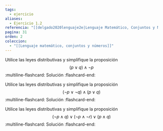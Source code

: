 ```yaml
---
tags:
  - ejercicio
aliases:
  - Ejercicio 1.2
referencia: "[[delgado2020lenguaje2e|Lenguaje Matemático, Conjuntos y Números (2a ed)]]"
pagina: 31
orden: 2
coleccion:
  - "[[Lenguaje matemático, conjuntos y números]]"
---
```

Utilice las leyes distributivas y simplifique la proposición
$$(p \lor q) \land \neg p$$
:multiline-flashcard:
Solución
:flashcard-end:

Utilice las leyes distributivas y simplifique la proposición
$$(\neg p \lor \neg q) \land (p \lor q)$$
:multiline-flashcard:
Solución
:flashcard-end:

Utilice las leyes distributivas y simplifique la proposición
$$(\neg p \land q) \lor (\neg p \land \neg r) \lor (p \land q)$$
:multiline-flashcard:
Solución
:flashcard-end:
